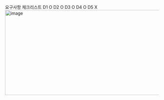 요구사항 체크리스트
D1 O
D2 O
D3 O
D4 O
D5 X
<img width="690" height="279" alt="image" src="https://github.com/user-attachments/assets/74f92b66-69d3-4b13-9eb3-53cbe34fd1e1" />
